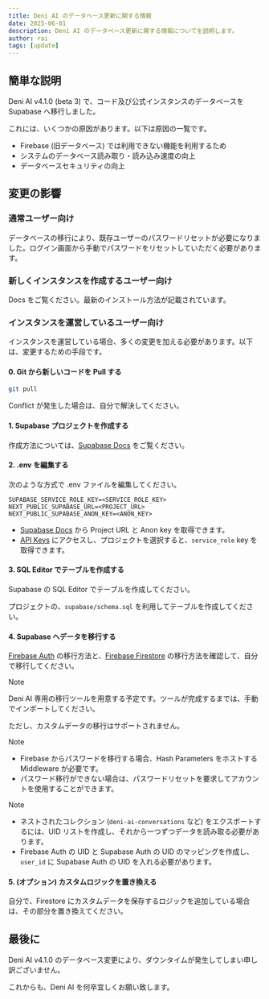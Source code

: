 ```yaml
---
title: Deni AI のデータベース更新に関する情報
date: 2025-06-01
description: Deni AI のデータベース更新に関する情報についてを説明します。
author: rai
tags: [update]
---
```


## 簡単な説明

Deni AI v4.1.0 (beta 3) で、コード及び公式インスタンスのデータベースを Supabase へ移行しました。

これには、いくつかの原因があります。以下は原因の一覧です。

- Firebase (旧データベース) では利用できない機能を利用するため
- システムのデータベース読み取り・読み込み速度の向上
- データベースセキュリティの向上

## 変更の影響

### 通常ユーザー向け

データベースの移行により、既存ユーザーのパスワードリセットが必要になりました。ログイン画面から手動でパスワードをリセットしていただく必要があります。

### 新しくインスタンスを作成するユーザー向け

Docs をご覧ください。最新のインストール方法が記載されています。

### インスタンスを運営しているユーザー向け

インスタンスを運営している場合、多くの変更を加える必要があります。以下は、変更するための手段です。

#### 0. Git から新しいコードを Pull する

```sh
git pull
```

Conflict が発生した場合は、自分で解決してください。

#### 1. Supabase プロジェクトを作成する

作成方法については、[Supabase Docs](https://supabase.com/docs/guides/getting-started/quickstarts/nextjs) をご覧ください。

#### 2. .env を編集する

次のような方式で .env ファイルを編集してください。

```properties [.env]
SUPABASE_SERVICE_ROLE_KEY=<SERVICE_ROLE_KEY>
NEXT_PUBLIC_SUPABASE_URL=<PROJECT_URL>
NEXT_PUBLIC_SUPABASE_ANON_KEY=<ANON_KEY>
```

- [Supabase Docs](https://supabase.com/docs/guides/getting-started/quickstarts/nextjs) から Project URL と Anon key を取得できます。
- [API Keys](https://supabase.com/dashboard/project/_/settings/api-keys) にアクセスし、プロジェクトを選択すると、`service_role` key を取得できます。

#### 3. SQL Editor でテーブルを作成する

Supabase の SQL Editor でテーブルを作成してください。

プロジェクトの、`supabase/schema.sql` を利用してテーブルを作成してください。

#### 4. Supabase へデータを移行する

[Firebase Auth](https://supabase.com/docs/guides/platform/migrating-to-supabase/firebase-auth) の移行方法と、[Firebase Firestore](https://supabase.com/docs/guides/platform/migrating-to-supabase/firestore-data) の移行方法を確認して、自分で移行してください。

> [!NOTE]
> Deni AI 専用の移行ツールを用意する予定です。ツールが完成するまでは、手動でインポートしてください。
>
> ただし、カスタムデータの移行はサポートされません。

> [!NOTE]
>
> - Firebase からパスワードを移行する場合、Hash Parameters をホストする Middleware が必要です。
> - パスワード移行ができない場合は、パスワードリセットを要求してアカウントを使用することができます。

> [!NOTE]
>
> - ネストされたコレクション (`deni-ai-conversations` など) をエクスポートするには、UID リストを作成し、それから一つずつデータを読み取る必要があります。
> - Firebase Auth の UID と Supabase Auth の UID のマッピングを作成し、`user_id` に Supabase Auth の UID を入れる必要があります。

#### 5. (オプション) カスタムロジックを置き換える

自分で、Firestore にカスタムデータを保存するロジックを追加している場合は、その部分を置き換えてください。

## 最後に

Deni AI v4.1.0 のデータベース変更により、ダウンタイムが発生してしまい申し訳ございません。

これからも、Deni AI を何卒宜しくお願い致します。
